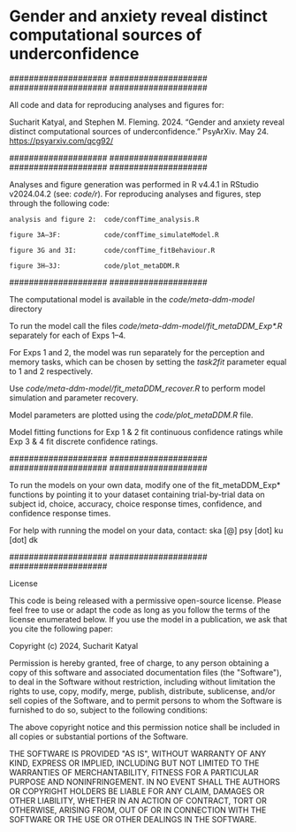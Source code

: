 # Gender and anxiety reveal distinct computational sources of underconfidence

 
  #################### #################### #################### 
####################

All code and data for reproducing analyses and figures for:

Sucharit Katyal, and Stephen M. Fleming. 2024. “Gender and anxiety reveal distinct computational sources of underconfidence.” PsyArXiv. May 24. 
https://psyarxiv.com/qcg92/


 
  #################### #################### #################### 
####################

Analyses and figure generation was performed in R v4.4.1 in RStudio v2024.04.2 
(see: _code/r_). For reproducing analyses and figures, step through the following code:

    analysis and figure 2:  code/confTime_analysis.R
    
    figure 3A–3F:           code/confTime_simulateModel.R

    figure 3G and 3I:       code/confTime_fitBehaviour.R
    
    figure 3H–3J:           code/plot_metaDDM.R

  #################### ####################

The computational model is available in the _code/meta-ddm-model_ directory

To run the model call the files _code/meta-ddm-model/fit_metaDDM_Exp*.R_ separately for each of Exps 1–4. 

For Exps 1 and 2, the model was run separately for the perception and memory tasks, which can be chosen by setting the _task2fit_ parameter equal to 1 and 2 respectively.

Use _code/meta-ddm-model/fit_metaDDM_recover.R_ to perform model simulation and parameter recovery.

Model parameters are plotted using the _code/plot_metaDDM.R_ file.

Model fitting functions for Exp 1 & 2 fit continuous confidence ratings while Exp 3 & 4 fit discrete confidence ratings.

  #################### #################### #################### 
####################

To run the models on your own data, modify one of the fit_metaDDM_Exp* functions by pointing it to your dataset containing trial-by-trial data on subject id, choice, accuracy, choice response times, confidence, and confidence response times.

For help with running the model on your data, contact: ska [@] psy [dot] ku [dot] dk


  #################### #################### #################### 
  
  License

This code is being released with a permissive open-source license. Please feel free to use or adapt the code as long as you follow the terms of the license enumerated below. If you use the model in a publication, we ask that you cite the following paper:



Copyright (c) 2024, Sucharit Katyal

Permission is hereby granted, free of charge, to any person obtaining a copy of this software and associated documentation files (the "Software"), to deal in the Software without restriction, including without limitation the rights to use, copy, modify, merge, publish, distribute, sublicense, and/or sell copies of the Software, and to permit persons to whom the Software is furnished to do so, subject to the following conditions:

The above copyright notice and this permission notice shall be included in all copies or substantial portions of the Software.

THE SOFTWARE IS PROVIDED "AS IS", WITHOUT WARRANTY OF ANY KIND, EXPRESS OR IMPLIED, INCLUDING BUT NOT LIMITED TO THE WARRANTIES OF MERCHANTABILITY, FITNESS FOR A PARTICULAR PURPOSE AND NONINFRINGEMENT. IN NO EVENT SHALL THE AUTHORS OR COPYRIGHT HOLDERS BE LIABLE FOR ANY CLAIM, DAMAGES OR OTHER LIABILITY, WHETHER IN AN ACTION OF CONTRACT, TORT OR OTHERWISE, ARISING FROM, OUT OF OR IN CONNECTION WITH THE SOFTWARE OR THE USE OR OTHER DEALINGS IN THE SOFTWARE.
